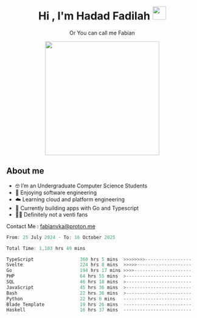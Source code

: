 <h1 align="center">Hi , I'm Hadad Fadilah  <img src="https://media.giphy.com/media/hvRJCLFzcasrR4ia7z/giphy.gif" width="35" ></h1>
<p align="center"><span>Or You can call me <span style="font: bold">Fabian</span></p>
<p align="center">
<img src="https://media.tenor.com/78dNivDemDAAAAAi/speech-bubble-venti.gif" width="300"/>    
</p>

##  About me
- 🤓 I’m an Undergraduate Computer Science Students
- 🍰 Enjoying software engineering
- ☁️ Learning cloud and platform engineering
- 🧰 Currently building apps with Go and Typescript 
- 🏃‍♂️ Definitely not a venti fans

Contact Me : fabianvka@proton.me

<!--START_SECTION:waka-->

```go
From: 25 July 2024 - To: 16 October 2025

Total Time: 1,103 hrs 49 mins

TypeScript                 360 hrs 5 mins  >>>>>>>>-----------------   32.38 %
Svelte                     224 hrs 8 mins  >>>>>--------------------   20.15 %
Go                         194 hrs 17 mins >>>>---------------------   17.47 %
PHP                        64 hrs 55 mins  >------------------------   05.84 %
SQL                        46 hrs 18 mins  >------------------------   04.16 %
JavaScript                 45 hrs 36 mins  >------------------------   04.10 %
Bash                       22 hrs 36 mins  >------------------------   02.03 %
Python                     22 hrs 6 mins   -------------------------   01.99 %
Blade Template             19 hrs 26 mins  -------------------------   01.75 %
Haskell                    16 hrs 37 mins  -------------------------   01.49 %
```

<!--END_SECTION:waka-->




<!--
**Fadil-Tao/Fadil-Tao** is a ✨ _special_ ✨ repository because its `README.md` (this file) appears on your GitHub profile.


